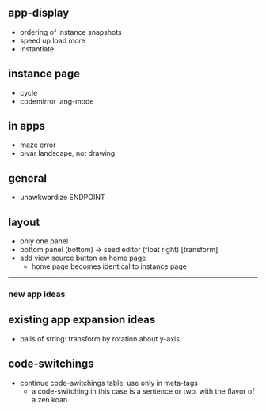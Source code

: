 ## app-display
- ordering of instance snapshots
- speed up load more
- instantiate

## instance page
- cycle
- codemirror lang-mode

## in apps
- maze error
- bivar landscape, not drawing

## general
- unawkwardize ENDPOINT

## layout
- only one panel
- bottom panel (bottom) -> seed editor (float right) [transform]
- add view source button on home page
  - home page becomes identical to instance page


--------------------

### new app ideas
## existing app expansion ideas
- balls of string: transform by rotation about y-axis

## code-switchings
- continue code-switchings table, use only in meta-tags
  - a code-switching in this case is a sentence or two, with the flavor of a zen koan
